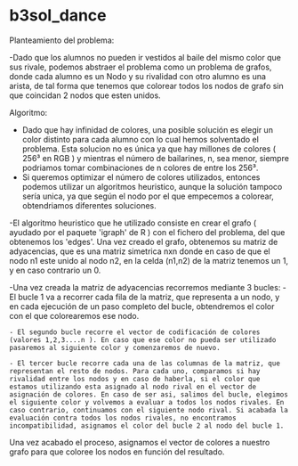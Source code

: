 # b3sol_dance

Planteamiento del problema:

-Dado que los alumnos no pueden ir vestidos al baile del mismo color que sus rivale, podemos abstraer el problema como un problema de grafos, donde cada alumno es un Nodo y su rivalidad con otro alumno es una arista, de tal forma que tenemos que colorear todos los nodos de grafo sin que coincidan 2 nodos que esten unidos.

Algoritmo:

- Dado que hay infinidad de colores, una posible solución es elegir un color distinto para cada alumno con lo cual hemos solventado el problema. Esta solucion no es única ya que hay millones de colores ( 256³ en RGB ) y mientras el número de bailarines, n, sea menor, siempre podriamos tomar combinaciones de n colores de entre los 256³.
- Si queremos optimizar el número de colores utilizados, entonces podemos utilizar un algoritmos heuristico, aunque la solución tampoco sería unica, ya que según el nodo por el que empecemos a colorear, obtendriamos diferentes soluciones.

-El algoritmo heuristico que he utilizado consiste en crear el grafo ( ayudado por el paquete 'igraph' de R ) con el fichero del problema, del que obtenemos los 'edges'.
Una vez creado el grafo, obtenemos su matriz de adyacencias, que es una matriz simetrica nxn donde en caso de que el nodo n1 este unido al nodo n2, en la celda (n1,n2) de la matriz tenemos un 1, y en caso contrario un 0.

-Una vez creada la matriz de adyacencias recorremos mediante 3 bucles:
	- El bucle 1 va a recorrer cada fila de la matriz, que representa a un nodo, y en cada ejecución de un paso completo del bucle, obtendremos el color con el que colorearemos ese nodo.
	 
	- El segundo bucle recorre el vector de codificación de colores (valores 1,2,3....n ). En caso que ese color no pueda ser utilizado pasaremos al siguiente color y comenzaremos de nuevo.
	 
	- El tercer bucle recorre cada una de las columnas de la matriz, que representan el resto de nodos. Para cada uno, comparamos si hay rivalidad entre los nodos y en caso de haberla, si el color que estamos utilizando esta asignado al nodo rival en el vector de asignación de colores. En caso de ser asi, salimos del bucle, elegimos el siguiente color y volvemos a evaluar a todos los nodos rivales. En caso contrario, continuamos con el siguiente nodo rival. Si acabada la evaluación contra todos los nodos rivales, no encontramos incompatibilidad, asignamos el color del bucle 2 al nodo del bucle 1.

Una vez acabado el proceso, asignamos el vector de colores a nuestro grafo para que coloree los nodos en función del resultado. 
